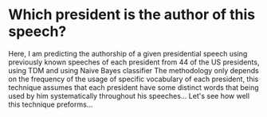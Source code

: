 # Which president is the author of this speech?
Here, I am predicting the authorship of a given presidential speech using previously known speeches of each president from 44 of the US presidents, using TDM and using Naive Bayes classifier
The methodology only depends on the frequency of the usage of specific vocabulary of each president, this technique assumes that each president have some distinct words that being used by him systematically throughout his speeches...
Let's see how well this technique preforms...
